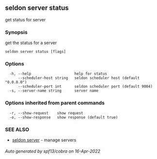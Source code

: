 ## seldon server status

get status for server

### Synopsis

get the status for a server

```
seldon server status [flags]
```

### Options

```
  -h, --help                    help for status
      --scheduler-host string   seldon scheduler host (default "0.0.0.0")
      --scheduler-port int      seldon scheduler port (default 9004)
  -s, --server-name string      server name
```

### Options inherited from parent commands

```
  -r, --show-request    show request
  -o, --show-response   show response (default true)
```

### SEE ALSO

* [seldon server](seldon_server.md)	 - manage servers

###### Auto generated by spf13/cobra on 16-Apr-2022
